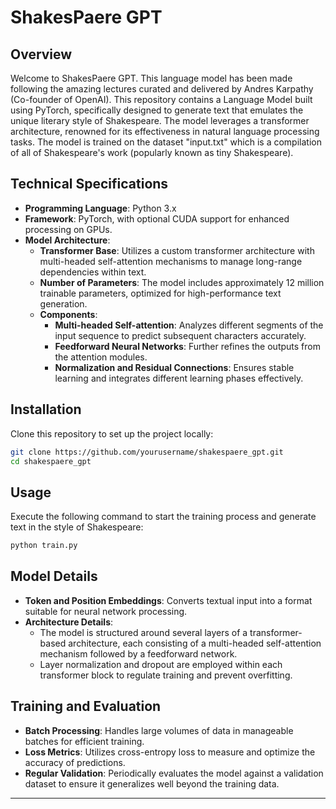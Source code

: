 # ShakesPaere GPT

## Overview

Welcome to ShakesPaere GPT. This language model has been made following the amazing lectures curated and delivered by Andres Karpathy (Co-founder of OpenAI). This repository contains a Language Model built using PyTorch, specifically designed to generate text that emulates the unique literary style of Shakespeare. The model leverages a transformer architecture, renowned for its effectiveness in natural language processing tasks. The model is trained on the dataset "input.txt" which is a compilation of all of Shakespeare's work (popularly known as tiny Shakespeare).

## Technical Specifications

- **Programming Language**: Python 3.x
- **Framework**: PyTorch, with optional CUDA support for enhanced processing on GPUs.
- **Model Architecture**:
  - **Transformer Base**: Utilizes a custom transformer architecture with multi-headed self-attention mechanisms to manage long-range dependencies within text.
  - **Number of Parameters**: The model includes approximately 12 million trainable parameters, optimized for high-performance text generation.
  - **Components**:
    - **Multi-headed Self-attention**: Analyzes different segments of the input sequence to predict subsequent characters accurately.
    - **Feedforward Neural Networks**: Further refines the outputs from the attention modules.
    - **Normalization and Residual Connections**: Ensures stable learning and integrates different learning phases effectively.

## Installation

Clone this repository to set up the project locally:

```bash
git clone https://github.com/yourusername/shakespaere_gpt.git
cd shakespaere_gpt
```

## Usage

Execute the following command to start the training process and generate text in the style of Shakespeare:

```bash
python train.py
```

## Model Details

- **Token and Position Embeddings**: Converts textual input into a format suitable for neural network processing.
- **Architecture Details**:
  - The model is structured around several layers of a transformer-based architecture, each consisting of a multi-headed self-attention mechanism followed by a feedforward network.
  - Layer normalization and dropout are employed within each transformer block to regulate training and prevent overfitting.

## Training and Evaluation

- **Batch Processing**: Handles large volumes of data in manageable batches for efficient training.
- **Loss Metrics**: Utilizes cross-entropy loss to measure and optimize the accuracy of predictions.
- **Regular Validation**: Periodically evaluates the model against a validation dataset to ensure it generalizes well beyond the training data.

---
